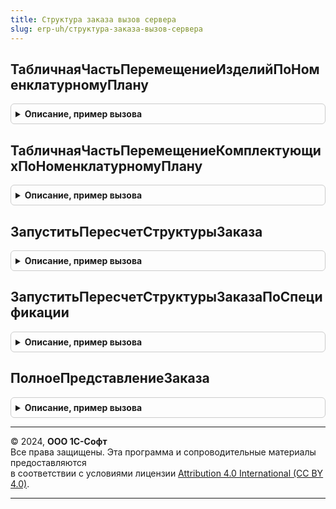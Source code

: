 ```yaml
---
title: Структура заказа вызов сервера
slug: erp-uh/структура-заказа-вызов-сервера
---
```



## ТабличнаяЧастьПеремещениеИзделийПоНоменклатурномуПлану
<details style="margin: 1em 0; padding: 0.5em; border: 1px solid #ccc; border-radius: 6px;">

<summary style="font-weight: bold; cursor: pointer;">Описание, пример вызова</summary>

```bsl

// Возвращает данные для формирование документов "Заказ на перемещение товаров" Или "Перемещение товаров", табличная часть заполняются изделиями готовыми к отгрузке со склада.
//
// Параметры:
//  ИдентификаторыСтрок - Массив - список ключей указывающих изделия в партии перемещения товаров.
//  ТолькоВНаличии - Булево - признак, если истина, то список номенклатуры запланированной к перемещению будет отфильтрован по наличию на складе отгрузки.
// Возвращаемое значение:
//  ТаблицаЗначений - содержит структуру параметров замены:
//  	* Номенклатура			 - СправочникСсылка.Номенклатура				 - номенклатура.
//  	* Характеристика		 - СправочникСсылка.ХарактеристикиНоменклатуры	 - характеристика номенклатуры.
//  	* СкладОтгрузки			 - СправочникСсылка.Склады						 - склад отгрузки.
//  	* СкладПоступления		 - СправочникСсылка.Склады						 - склад поступления.
//  	* Назначение			 - СправочникСсылка.Назначения					 - назначение.
//  	* Обособленно			 - Булево										 - признак, "обособленное обеспечение".
//  	* КоличествоУпаковок	 - Число										 - количество в упаковках.
//  	* Количество			 - Число										 - количество в ед.хранения товара.
//
Функция ТабличнаяЧастьПеремещениеИзделийПоНоменклатурномуПлану(ИдентификаторыСтрок, ТолькоВНаличии = Ложь) Экспорт
```

Пример вызова
```bsl
Результат = СтруктураЗаказаВызовСервера.ТабличнаяЧастьПеремещениеИзделийПоНоменклатурномуПлану(ИдентификаторыСтрок, ТолькоВНаличии);
```
</details>

## ТабличнаяЧастьПеремещениеКомплектующихПоНоменклатурномуПлану
<details style="margin: 1em 0; padding: 0.5em; border: 1px solid #ccc; border-radius: 6px;">

<summary style="font-weight: bold; cursor: pointer;">Описание, пример вызова</summary>

```bsl

// Возвращает данные для формирование документов "Заказ на перемещение товаров" Или "Перемещение товаров", табличная часть заполняются комплектующими готовыми к отгрузке со склада.
//
// Параметры:
//  Изделие          - Структура - данные изделия для получения списка комплектующих к перемещению.
//  ЭтапПроизводства - СправочникСсылка.ЭтапыПроизводства - дополнительный отбор комплектующих по этапу производства.
//  ТолькоВНаличии - Булево - признак, если истина, то список номенклатуры запланированной к перемещению будет отфильтрован по наличию на складе отгрузки.
//
// Возвращаемое значение:
//  ТаблицаЗначений - см.СтруктураЗаказаВызовСервера.ТабличнаяЧастьПеремещениеИзделийПоНоменклатурномуПлану
//
Функция ТабличнаяЧастьПеремещениеКомплектующихПоНоменклатурномуПлану(Изделие, ЭтапПроизводства = Неопределено, ТолькоВНаличии = Ложь) Экспорт
```

Пример вызова
```bsl
Результат = СтруктураЗаказаВызовСервера.ТабличнаяЧастьПеремещениеКомплектующихПоНоменклатурномуПлану(Изделие, ЭтапПроизводства, ТолькоВНаличии);
```
</details>

## ЗапуститьПересчетСтруктурыЗаказа
<details style="margin: 1em 0; padding: 0.5em; border: 1px solid #ccc; border-radius: 6px;">

<summary style="font-weight: bold; cursor: pointer;">Описание, пример вызова</summary>

```bsl

// Добавляет задания к пересчету структуры заказа на производство и запускает расчет
//
// Параметры:
// 	ЗаказыНаПроизводство - Массив, ДокументСсылка.ЗаказНаПроизводство2_2	- заказ на производство или список заказов на производство.
//
Процедура ЗапуститьПересчетСтруктурыЗаказа(ЗаказыНаПроизводство) Экспорт
```

Пример вызова
```bsl
СтруктураЗаказаВызовСервера.ЗапуститьПересчетСтруктурыЗаказа(ЗаказыНаПроизводство) 
```
</details>

## ЗапуститьПересчетСтруктурыЗаказаПоСпецификации
<details style="margin: 1em 0; padding: 0.5em; border: 1px solid #ccc; border-radius: 6px;">

<summary style="font-weight: bold; cursor: pointer;">Описание, пример вызова</summary>

```bsl

// Добавляет задания к расчету структуры заказа на производство по спецификации и запускает расчет
//
// Параметры:
// 	Спецификация			 - СправочникСсылка.РесурсныеСпецификации			- спецификация.
// 	ЗаказыНаПроизводство	 - Массив, ДокументСсылка.ЗаказНаПроизводство2_2	- заказ на производство или список заказов на производство.
//
Процедура ЗапуститьПересчетСтруктурыЗаказаПоСпецификации(Спецификация, ЗаказыНаПроизводство) Экспорт
```

Пример вызова
```bsl
СтруктураЗаказаВызовСервера.ЗапуститьПересчетСтруктурыЗаказаПоСпецификации(Спецификация, ЗаказыНаПроизводство) 
```
</details>

## ПолноеПредставлениеЗаказа
<details style="margin: 1em 0; padding: 0.5em; border: 1px solid #ccc; border-radius: 6px;">

<summary style="font-weight: bold; cursor: pointer;">Описание, пример вызова</summary>

```bsl

// Формирует полное представление заказа на производство.
// Формат: "Заказ № %1 от %2, дата потребности %3".
//
// Параметры:
//  НомерДокумента		 - Строка	 - номер документа.
//  ДатаДокумента		 - Дата 	 - дата документа.
//  ЖелаемаяДатаВыпуска	 - Дата 	 - желаемая дата.
//
// Возвращаемое значение:
//  Строка - полное представление заказа на производство.
//
Функция ПолноеПредставлениеЗаказа(НомерДокумента, ДатаДокумента, ЖелаемаяДатаВыпуска) Экспорт
```

Пример вызова
```bsl
Результат = СтруктураЗаказаВызовСервера.ПолноеПредставлениеЗаказа(НомерДокумента, ДатаДокумента, ЖелаемаяДатаВыпуска) 
```
</details>

---

© 2024, **ООО 1С-Софт**  
Все права защищены. Эта программа и сопроводительные материалы предоставляются  
в соответствии с условиями лицензии [Attribution 4.0 International (CC BY 4.0)](https://creativecommons.org/licenses/by/4.0/legalcode).

---
